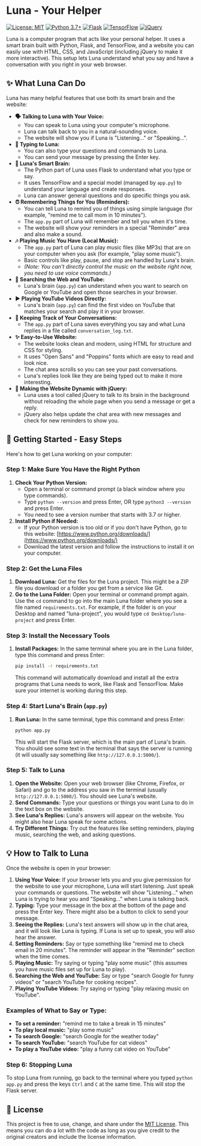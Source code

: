 # Luna - Your Helper

[![License: MIT](https://img.shields.io/badge/License-MIT-yellow.svg)](https://opensource.org/licenses/MIT)
[![Python 3.7+](https://img.shields.io/badge/python-3.7+-blue.svg)](https://www.python.org/downloads/)
[![Flask](https://img.shields.io/badge/Flask-%23000.svg?style=for-the-badge&logo=flask&logoColor=white)](https://flask.palletsprojects.com/)
[![TensorFlow](https://img.shields.io/badge/TensorFlow-%23FF6F00.svg?style=for-the-badge&logo=tensorflow&logoColor=white)](https://www.tensorflow.org/)
[![jQuery](https://img.shields.io/badge/jQuery-%230769AD.svg?style=for-the-badge&logo=jquery&logoColor=white)](https://jquery.com/)

Luna is a computer program that acts like your personal helper. It uses a smart brain built with Python, Flask, and TensorFlow, and a website you can easily use with HTML, CSS, and JavaScript (including jQuery to make it more interactive). This setup lets Luna understand what you say and have a conversation with you right in your web browser.

## ✨ What Luna Can Do

Luna has many helpful features that use both its smart brain and the website:

  * **🗣️ Talking to Luna with Your Voice:**
      * You can speak to Luna using your computer's microphone.
      * Luna can talk back to you in a natural-sounding voice.
      * The website will show you if Luna is "Listening..." or "Speaking...".
  * **💬 Typing to Luna:**
      * You can also type your questions and commands to Luna.
      * You can send your message by pressing the Enter key.
  * **🧠 Luna's Smart Brain:**
      * The Python part of Luna uses Flask to understand what you type or say.
      * It uses TensorFlow and a special model (managed by `app.py`) to understand your language and create responses.
      * Luna can answer general questions and do specific things you ask.
  * **⏰ Remembering Things for You (Reminders):**
      * You can tell Luna to remind you of things using simple language (for example, "remind me to call mom in 10 minutes").
      * The `app.py` part of Luna will remember and tell you when it's time.
      * The website will show your reminders in a special "Reminder" area and also make a sound.
  * **🎶 Playing Music You Have (Local Music):**
      * The `app.py` part of Luna can play music files (like MP3s) that are on your computer when you ask (for example, "play some music").
      * Basic controls like play, pause, and stop are handled by Luna's brain.
      * *(Note: You can't directly control the music on the website right now, you need to use voice commands.)*
  * **🔎 Searching the Web and YouTube:**
      * Luna's brain (`app.py`) can understand when you want to search on Google or YouTube and open those searches in your browser.
  * **▶️ Playing YouTube Videos Directly:**
      * Luna's brain (`app.py`) can find the first video on YouTube that matches your search and play it in your browser.
  * **📝 Keeping Track of Your Conversations:**
      * The `app.py` part of Luna saves everything you say and what Luna replies in a file called `conversation_log.txt`.
  * **✨ Easy-to-Use Website:**
      * The website looks clean and modern, using HTML for structure and CSS for styling.
      * It uses "Open Sans" and "Poppins" fonts which are easy to read and look nice.
      * The chat area scrolls so you can see your past conversations.
      * Luna's replies look like they are being typed out to make it more interesting.
  * **🚀 Making the Website Dynamic with jQuery:**
      * Luna uses a tool called jQuery to talk to its brain in the background without reloading the whole page when you send a message or get a reply.
      * jQuery also helps update the chat area with new messages and check for new reminders to show you.

## 🚀 Getting Started - Easy Steps

Here's how to get Luna working on your computer:

### Step 1: Make Sure You Have the Right Python

1.  **Check Your Python Version:**
      * Open a terminal or command prompt (a black window where you type commands).
      * Type `python --version` and press Enter, OR type `python3 --version` and press Enter.
      * You need to see a version number that starts with 3.7 or higher.
2.  **Install Python if Needed:**
      * If your Python version is too old or if you don't have Python, go to this website: [https://www.python.org/downloads/](https://www.python.org/downloads/)
      * Download the latest version and follow the instructions to install it on your computer.

### Step 2: Get the Luna Files

1.  **Download Luna:** Get the files for the Luna project. This might be a ZIP file you download or a folder you get from a service like Git.
2.  **Go to the Luna Folder:** Open your terminal or command prompt again. Use the `cd` command to go into the main Luna folder where you see a file named `requirements.txt`. For example, if the folder is on your Desktop and named "luna-project", you would type `cd Desktop/luna-project` and press Enter.

### Step 3: Install the Necessary Tools

1.  **Install Packages:** In the same terminal where you are in the Luna folder, type this command and press Enter:
    ```bash
    pip install -r requirements.txt
    ```
    This command will automatically download and install all the extra programs that Luna needs to work, like Flask and TensorFlow. Make sure your internet is working during this step.

### Step 4: Start Luna's Brain (`app.py`)

1.  **Run Luna:** In the same terminal, type this command and press Enter:
    ```bash
    python app.py
    ```
    This will start the Flask server, which is the main part of Luna's brain. You should see some text in the terminal that says the server is running (it will usually say something like `http://127.0.0.1:5000/`).

### Step 5: Talk to Luna

1.  **Open the Website:** Open your web browser (like Chrome, Firefox, or Safari) and go to the address you saw in the terminal (usually `http://127.0.0.1:5000/`). You should see Luna's website.
2.  **Send Commands:** Type your questions or things you want Luna to do in the text box on the website.
3.  **See Luna's Replies:** Luna's answers will appear on the website. You might also hear Luna speak for some actions.
4.  **Try Different Things:** Try out the features like setting reminders, playing music, searching the web, and asking questions.

## 💡 How to Talk to Luna

Once the website is open in your browser:

1.  **Using Your Voice:** If your browser lets you and you give permission for the website to use your microphone, Luna will start listening. Just speak your commands or questions. The website will show "Listening..." when Luna is trying to hear you and "Speaking..." when Luna is talking back.
2.  **Typing:** Type your message in the box at the bottom of the page and press the Enter key. There might also be a button to click to send your message.
3.  **Seeing the Replies:** Luna's text answers will show up in the chat area, and it will look like Luna is typing. If Luna is set up to speak, you will also hear the answer.
4.  **Setting Reminders:** Say or type something like "remind me to check email in 20 minutes". The reminder will appear in the "Reminder" section when the time comes.
5.  **Playing Music:** Try saying or typing "play some music" (this assumes you have music files set up for Luna to play).
6.  **Searching the Web and YouTube:** Say or type "search Google for funny videos" or "search YouTube for cooking recipes".
7.  **Playing YouTube Videos:** Try saying or typing "play relaxing music on YouTube".

### Examples of What to Say or Type:

  * **To set a reminder:** "remind me to take a break in 15 minutes"
  * **To play local music:** "play some music"
  * **To search Google:** "search Google for the weather today"
  * **To search YouTube:** "search YouTube for cat videos"
  * **To play a YouTube video:** "play a funny cat video on YouTube"

### Step 6: Stopping Luna

To stop Luna from running, go back to the terminal where you typed `python app.py` and press the keys `Ctrl` and `C` at the same time. This will stop the Flask server.

## 📜 License

This project is free to use, change, and share under the [MIT License](https://opensource.org/licenses/MIT). This means you can do a lot with the code as long as you give credit to the original creators and include the license information.
